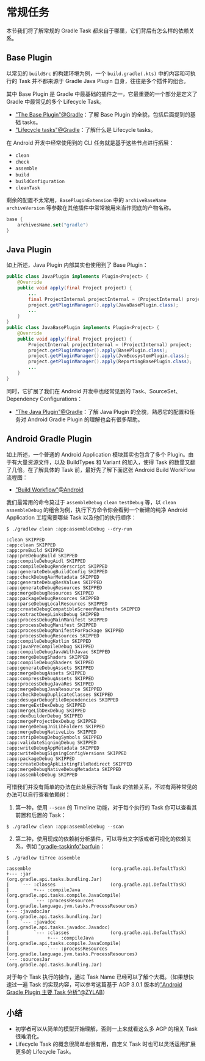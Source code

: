 # 常规任务


本节我们将了解常规的 Gradle Task 都来自于哪里，它们背后有怎么样的依赖关系。


## Base Plugin

以常见的 `buildSrc` 的构建环境为例，一个 `build.gradle(.kts)` 中的内容和可执行的 Task 并不都来源于 Gradle Java Plugin 自身，往往是多个插件的组合。

<ImageZoom 
  src="/media/regular-tasks-buildsrc.png" 
  :border="false" 
  width="100%"/>

其中 Base Plugin 是 Gradle 中最基础的插件之一，它最重要的一个部分是定义了 Gradle 中最常见的多个 Lifecycle Task。

- ["The Base Plugin"@Gradle](https://docs.gradle.org/current/userguide/base_plugin.html)：了解 Base Plugin 的全貌，包括后面提到的基础 tasks。
- ["Lifecycle tasks"@Gradle](https://docs.gradle.org/current/userguide/more_about_tasks.html#sec:lifecycle_tasks)：了解什么是 Lifecycle tasks。

在 Android 开发中经常使用到的 CLI 任务就是基于这些节点进行拓展：

- `clean`
- `check`
- `assemble`
- `build`
- `buildConfiguration`
- `cleanTask`

剩余的配置不太常用，`BasePluginExtension` 中的 `archiveBaseName` `archiveVersion` 等参数在其他插件中常常被用来当作兜底的产物名称。

``` Kotlin
base {
    archivesName.set("gradle")
}
```


## Java Plugin

如上所述，Java Plugin 内部其实也使用到了 Base Plugin：

``` Java
public class JavaPlugin implements Plugin<Project> {
    @Override
    public void apply(final Project project) {
        ...
        final ProjectInternal projectInternal = (ProjectInternal) project;
        project.getPluginManager().apply(JavaBasePlugin.class);
        ...
    }
}
public class JavaBasePlugin implements Plugin<Project> {
    @Override
    public void apply(final Project project) {
        ProjectInternal projectInternal = (ProjectInternal) project;
        project.getPluginManager().apply(BasePlugin.class);
        project.getPluginManager().apply(JvmEcosystemPlugin.class);
        project.getPluginManager().apply(ReportingBasePlugin.class);
        ...
    }
}    
```

同时，它扩展了我们在 Android 开发中也经常见到的 Task、SourceSet、Dependency Configurations：

- ["The Java Plugin"@Gradle](https://docs.gradle.org/current/userguide/java_plugin.html)：了解 Java Plugin 的全貌，熟悉它的配置和任务对 Android Gradle Plugin 的理解也会有很多帮助。

<ImageZoom 
  src="/media/regular-tasks-java-plugin-tasks.png" 
  :border="false" 
  width="100%"/>


## Android Gradle Plugin

<ImageZoom 
  src="/media/regular-tasks-app.png" 
  :border="false" 
  width="100%"/>

如上所述，一个普通的 Android Application 模块其实也包含了多个 Plugin。由于有大量资源文件，以及 BuildTypes 和 Variant 的加入，使得 Task 的数量又翻了几倍。在了解具体的 Task 前，最好先了解下面这张 Android Build WorkFlow 流程图：

- ["Build Workflow"@Android](http://tools.android.com/tech-docs/new-build-system/build-workflow)

<ImageZoom 
  src="/media/regular-tasks-android-build-flow.png" 
  :border="false" 
  width="100%"/>

我们最常用的命令莫过于 `assembleDebug` `clean` `testDebug` 等，以 `clean assembleDebug` 的组合为例，执行下方命令你会看到一个新建的纯净 Android Application 工程需要哪些 Task 以及他们的执行顺序：

``` Shell
$ ./gradlew clean :app:assembleDebug --dry-run

:clean SKIPPED
:app:clean SKIPPED
:app:preBuild SKIPPED
:app:preDebugBuild SKIPPED
:app:compileDebugAidl SKIPPED
:app:compileDebugRenderscript SKIPPED
:app:generateDebugBuildConfig SKIPPED
:app:checkDebugAarMetadata SKIPPED
:app:generateDebugResValues SKIPPED
:app:generateDebugResources SKIPPED
:app:mergeDebugResources SKIPPED
:app:packageDebugResources SKIPPED
:app:parseDebugLocalResources SKIPPED
:app:createDebugCompatibleScreenManifests SKIPPED
:app:extractDeepLinksDebug SKIPPED
:app:processDebugMainManifest SKIPPED
:app:processDebugManifest SKIPPED
:app:processDebugManifestForPackage SKIPPED
:app:processDebugResources SKIPPED
:app:compileDebugKotlin SKIPPED
:app:javaPreCompileDebug SKIPPED
:app:compileDebugJavaWithJavac SKIPPED
:app:mergeDebugShaders SKIPPED
:app:compileDebugShaders SKIPPED
:app:generateDebugAssets SKIPPED
:app:mergeDebugAssets SKIPPED
:app:compressDebugAssets SKIPPED
:app:processDebugJavaRes SKIPPED
:app:mergeDebugJavaResource SKIPPED
:app:checkDebugDuplicateClasses SKIPPED
:app:desugarDebugFileDependencies SKIPPED
:app:mergeExtDexDebug SKIPPED
:app:mergeLibDexDebug SKIPPED
:app:dexBuilderDebug SKIPPED
:app:mergeProjectDexDebug SKIPPED
:app:mergeDebugJniLibFolders SKIPPED
:app:mergeDebugNativeLibs SKIPPED
:app:stripDebugDebugSymbols SKIPPED
:app:validateSigningDebug SKIPPED
:app:writeDebugAppMetadata SKIPPED
:app:writeDebugSigningConfigVersions SKIPPED
:app:packageDebug SKIPPED
:app:createDebugApkListingFileRedirect SKIPPED
:app:mergeDebugNativeDebugMetadata SKIPPED
:app:assembleDebug SKIPPED
```

可惜我们并没有简单的办法在此处展示所有 Task 的依赖关系，不过有两种常见的办法可以自行查看依赖树：

1. 第一种，使用 `--scan` 的 Timeline 功能，对于每个执行的 Task 你可以查看其前置和后置的 Task：

``` Shell
$ ./gradlew clean :app:assembleDebug --scan
```

<ImageZoom 
  src="/media/regular-tasks-predecessors.png" 
  :border="false" 
  width="100%"/>

2. 第二种，使用现成的依赖树分析插件，可以导出文字版或者可视化的依赖关系，例如 ["gradle-taskinfo"barfuin](https://gitlab.com/barfuin/gradle-taskinfo#gradle-taskinfo)：

``` Shell
$ ./gradlew tiTree assemble

:assemble                             (org.gradle.api.DefaultTask)
+--- :jar                             (org.gradle.api.tasks.bundling.Jar)
|    `--- :classes                    (org.gradle.api.DefaultTask)
|         +--- :compileJava           (org.gradle.api.tasks.compile.JavaCompile)
|         `--- :processResources      (org.gradle.language.jvm.tasks.ProcessResources)
+--- :javadocJar                      (org.gradle.api.tasks.bundling.Jar)
|    `--- :javadoc                    (org.gradle.api.tasks.javadoc.Javadoc)
|         `--- :classes               (org.gradle.api.DefaultTask)
|              +--- :compileJava      (org.gradle.api.tasks.compile.JavaCompile)
|              `--- :processResources (org.gradle.language.jvm.tasks.ProcessResources)
`--- :sourcesJar                      (org.gradle.api.tasks.bundling.Jar)
```

对于每个 Task 执行的操作，通过 Task Name 已经可以了解个大概。（如果想快速过一遍 Task 的实现内容，可以参考这篇基于 AGP 3.0.1 版本的["Android Gradle Plugin 主要 Task 分析"@ZYLAB](https://juejin.cn/post/6844903854190886925)）

## 小结

- 初学者可以从简单的模型开始理解，否则一上来就看这么多 AGP 的相关 Task 很难消化。
- Lifecycle Task 的概念很简单也很有用，自定义 Task 时也可以灵活运用扩展更多的 Lifecycle Task。
